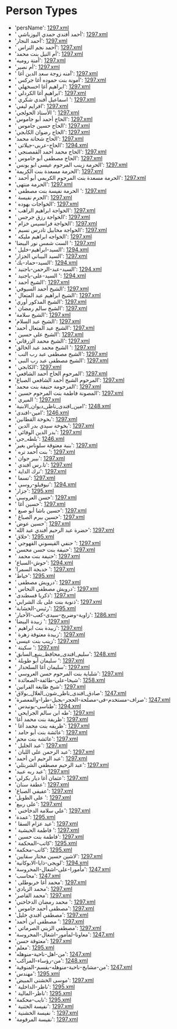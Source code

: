 # Person Types
 * 'persName'‎: [1297.xml](https://project-cairo-urban-news.github.io/CairoUrbanNews/?name=arabic/1297.xml&text=persName)
 * ' أحمد أفندي حمدي اليوزباشي'‎: [1297.xml](https://project-cairo-urban-news.github.io/CairoUrbanNews/?name=arabic/1297.xml&text=%20%D8%A3%D8%AD%D9%85%D8%AF%20%D8%A3%D9%81%D9%86%D8%AF%D9%8A%20%D8%AD%D9%85%D8%AF%D9%8A%20%D8%A7%D9%84%D9%8A%D9%88%D8%B2%D8%A8%D8%A7%D8%B4%D9%8A)
 * 'أحمد النجار'‎: [1297.xml](https://project-cairo-urban-news.github.io/CairoUrbanNews/?name=arabic/1297.xml&text=%D8%A3%D8%AD%D9%85%D8%AF%20%D8%A7%D9%84%D9%86%D8%AC%D8%A7%D8%B1)
 * ' أحمد نجم التراس'‎: [1297.xml](https://project-cairo-urban-news.github.io/CairoUrbanNews/?name=arabic/1297.xml&text=%20%D8%A3%D8%AD%D9%85%D8%AF%20%D9%86%D8%AC%D9%85%20%D8%A7%D9%84%D8%AA%D8%B1%D8%A7%D8%B3)
 * 'أم النيل بنت محمد'‎: [1297.xml](https://project-cairo-urban-news.github.io/CairoUrbanNews/?name=arabic/1297.xml&text=%D8%A3%D9%85%20%D8%A7%D9%84%D9%86%D9%8A%D9%84%20%D8%A8%D9%86%D8%AA%20%D9%85%D8%AD%D9%85%D8%AF)
 * 'أمنة روميه'‎: [1297.xml](https://project-cairo-urban-news.github.io/CairoUrbanNews/?name=arabic/1297.xml&text=%D8%A3%D9%85%D9%86%D8%A9%20%D8%B1%D9%88%D9%85%D9%8A%D9%87)
 * 'أم نصير'‎: [1297.xml](https://project-cairo-urban-news.github.io/CairoUrbanNews/?name=arabic/1297.xml&text=%D8%A3%D9%85%20%D9%86%D8%B5%D9%8A%D8%B1)
 * ' آمنه زوجة سعد الدين أغا'‎: [1297.xml](https://project-cairo-urban-news.github.io/CairoUrbanNews/?name=arabic/1297.xml&text=%20%D8%A2%D9%85%D9%86%D9%87%20%D8%B2%D9%88%D8%AC%D8%A9%20%D8%B3%D8%B9%D8%AF%20%D8%A7%D9%84%D8%AF%D9%8A%D9%86%20%D8%A3%D8%BA%D8%A7)
 * ' أمونة بنت حموده أغا جركس'‎: [1297.xml](https://project-cairo-urban-news.github.io/CairoUrbanNews/?name=arabic/1297.xml&text=%20%D8%A3%D9%85%D9%88%D9%86%D8%A9%20%D8%A8%D9%86%D8%AA%20%D8%AD%D9%85%D9%88%D8%AF%D9%87%20%D8%A3%D8%BA%D8%A7%20%D8%AC%D8%B1%D9%83%D8%B3)
 * ' ابراهيم أغا اخسخهلي'‎: [1297.xml](https://project-cairo-urban-news.github.io/CairoUrbanNews/?name=arabic/1297.xml&text=%20%D8%A7%D8%A8%D8%B1%D8%A7%D9%87%D9%8A%D9%85%20%D8%A3%D8%BA%D8%A7%20%D8%A7%D8%AE%D8%B3%D8%AE%D9%87%D9%84%D9%8A)
 * ' ابراهيم أغا الكردلي'‎: [1297.xml](https://project-cairo-urban-news.github.io/CairoUrbanNews/?name=arabic/1297.xml&text=%20%D8%A7%D8%A8%D8%B1%D8%A7%D9%87%D9%8A%D9%85%20%D8%A3%D8%BA%D8%A7%20%D8%A7%D9%84%D9%83%D8%B1%D8%AF%D9%84%D9%8A)
 * ' اسماعيل أفندي شكري '‎: [1297.xml](https://project-cairo-urban-news.github.io/CairoUrbanNews/?name=arabic/1297.xml&text=%20%D8%A7%D8%B3%D9%85%D8%A7%D8%B9%D9%8A%D9%84%20%D8%A3%D9%81%D9%86%D8%AF%D9%8A%20%D8%B4%D9%83%D8%B1%D9%8A%20)
 * 'افرايم ليفي'‎: [1297.xml](https://project-cairo-urban-news.github.io/CairoUrbanNews/?name=arabic/1297.xml&text=%D8%A7%D9%81%D8%B1%D8%A7%D9%8A%D9%85%20%D9%84%D9%8A%D9%81%D9%8A)
 * 'الأستاذ الحولجي '‎: [1297.xml](https://project-cairo-urban-news.github.io/CairoUrbanNews/?name=arabic/1297.xml&text=%D8%A7%D9%84%D8%A3%D8%B3%D8%AA%D8%A7%D8%B0%20%D8%A7%D9%84%D8%AD%D9%88%D9%84%D8%AC%D9%8A%20)
 * 'الحاج أحمد أبو جاموس'‎: [1297.xml](https://project-cairo-urban-news.github.io/CairoUrbanNews/?name=arabic/1297.xml&text=%D8%A7%D9%84%D8%AD%D8%A7%D8%AC%20%D8%A3%D8%AD%D9%85%D8%AF%20%D8%A3%D8%A8%D9%88%20%D8%AC%D8%A7%D9%85%D9%88%D8%B3)
 * ' الحاج حسين جاموس'‎: [1297.xml](https://project-cairo-urban-news.github.io/CairoUrbanNews/?name=arabic/1297.xml&text=%20%D8%A7%D9%84%D8%AD%D8%A7%D8%AC%20%D8%AD%D8%B3%D9%8A%D9%86%20%D8%AC%D8%A7%D9%85%D9%88%D8%B3)
 * 'الحاج رضوان الكابجي'‎: [1297.xml](https://project-cairo-urban-news.github.io/CairoUrbanNews/?name=arabic/1297.xml&text=%D8%A7%D9%84%D8%AD%D8%A7%D8%AC%20%D8%B1%D8%B6%D9%88%D8%A7%D9%86%20%D8%A7%D9%84%D9%83%D8%A7%D8%A8%D8%AC%D9%8A)
 * 'الحاج شحاتة محمد'‎: [1297.xml](https://project-cairo-urban-news.github.io/CairoUrbanNews/?name=arabic/1297.xml&text=%D8%A7%D9%84%D8%AD%D8%A7%D8%AC%20%D8%B4%D8%AD%D8%A7%D8%AA%D8%A9%20%D9%85%D8%AD%D9%85%D8%AF)
 * ' الحاج-عربى-جيلاتى'‎: [1294.xml](https://project-cairo-urban-news.github.io/CairoUrbanNews/?name=arabic/1294.xml&text=%20%D8%A7%D9%84%D8%AD%D8%A7%D8%AC-%D8%B9%D8%B1%D8%A8%D9%89-%D8%AC%D9%8A%D9%84%D8%A7%D8%AA%D9%89)
 * ' الحاج محمد أحمد القمصنجي'‎: [1297.xml](https://project-cairo-urban-news.github.io/CairoUrbanNews/?name=arabic/1297.xml&text=%20%D8%A7%D9%84%D8%AD%D8%A7%D8%AC%20%D9%85%D8%AD%D9%85%D8%AF%20%D8%A3%D8%AD%D9%85%D8%AF%20%D8%A7%D9%84%D9%82%D9%85%D8%B5%D9%86%D8%AC%D9%8A)
 * ' الحاج مصطفى أبو جاموس'‎: [1297.xml](https://project-cairo-urban-news.github.io/CairoUrbanNews/?name=arabic/1297.xml&text=%20%D8%A7%D9%84%D8%AD%D8%A7%D8%AC%20%D9%85%D8%B5%D8%B7%D9%81%D9%89%20%D8%A3%D8%A8%D9%88%20%D8%AC%D8%A7%D9%85%D9%88%D8%B3)
 * 'الحرمة زينب المرحوم عيسى ابو يونس'‎: [1297.xml](https://project-cairo-urban-news.github.io/CairoUrbanNews/?name=arabic/1297.xml&text=%D8%A7%D9%84%D8%AD%D8%B1%D9%85%D8%A9%20%D8%B2%D9%8A%D9%86%D8%A8%20%D8%A7%D9%84%D9%85%D8%B1%D8%AD%D9%88%D9%85%20%D8%B9%D9%8A%D8%B3%D9%89%20%D8%A7%D8%A8%D9%88%20%D9%8A%D9%88%D9%86%D8%B3)
 * 'الحرمة مسعدة بنت الكريمة'‎: [1297.xml](https://project-cairo-urban-news.github.io/CairoUrbanNews/?name=arabic/1297.xml&text=%D8%A7%D9%84%D8%AD%D8%B1%D9%85%D8%A9%20%D9%85%D8%B3%D8%B9%D8%AF%D8%A9%20%D8%A8%D9%86%D8%AA%20%D8%A7%D9%84%D9%83%D8%B1%D9%8A%D9%85%D8%A9)
 * ' الحرمة مسعدة بنت المرحوم الكريمي أبو أحمد'‎: [1297.xml](https://project-cairo-urban-news.github.io/CairoUrbanNews/?name=arabic/1297.xml&text=%20%D8%A7%D9%84%D8%AD%D8%B1%D9%85%D8%A9%20%D9%85%D8%B3%D8%B9%D8%AF%D8%A9%20%D8%A8%D9%86%D8%AA%20%D8%A7%D9%84%D9%85%D8%B1%D8%AD%D9%88%D9%85%20%D8%A7%D9%84%D9%83%D8%B1%D9%8A%D9%85%D9%8A%20%D8%A3%D8%A8%D9%88%20%D8%A3%D8%AD%D9%85%D8%AF)
 * 'الحرمة منتهى'‎: [1297.xml](https://project-cairo-urban-news.github.io/CairoUrbanNews/?name=arabic/1297.xml&text=%D8%A7%D9%84%D8%AD%D8%B1%D9%85%D8%A9%20%D9%85%D9%86%D8%AA%D9%87%D9%89)
 * ' الحرمة نفيسة بنت مصطفى '‎: [1297.xml](https://project-cairo-urban-news.github.io/CairoUrbanNews/?name=arabic/1297.xml&text=%20%D8%A7%D9%84%D8%AD%D8%B1%D9%85%D8%A9%20%D9%86%D9%81%D9%8A%D8%B3%D8%A9%20%D8%A8%D9%86%D8%AA%20%D9%85%D8%B5%D8%B7%D9%81%D9%89%20)
 * ' الحرم نفيسة'‎: [1297.xml](https://project-cairo-urban-news.github.io/CairoUrbanNews/?name=arabic/1297.xml&text=%20%D8%A7%D9%84%D8%AD%D8%B1%D9%85%20%D9%86%D9%81%D9%8A%D8%B3%D8%A9)
 * ' الخواجات بهوده'‎: [1297.xml](https://project-cairo-urban-news.github.io/CairoUrbanNews/?name=arabic/1297.xml&text=%20%D8%A7%D9%84%D8%AE%D9%88%D8%A7%D8%AC%D8%A7%D8%AA%20%D8%A8%D9%87%D9%88%D8%AF%D9%87)
 * ' الخواجة ابراهيم الراهب'‎: [1297.xml](https://project-cairo-urban-news.github.io/CairoUrbanNews/?name=arabic/1297.xml&text=%20%D8%A7%D9%84%D8%AE%D9%88%D8%A7%D8%AC%D8%A9%20%D8%A7%D8%A8%D8%B1%D8%A7%D9%87%D9%8A%D9%85%20%D8%A7%D9%84%D8%B1%D8%A7%D9%87%D8%A8)
 * ' الخواجة رزق جرجس'‎: [1297.xml](https://project-cairo-urban-news.github.io/CairoUrbanNews/?name=arabic/1297.xml&text=%20%D8%A7%D9%84%D8%AE%D9%88%D8%A7%D8%AC%D8%A9%20%D8%B1%D8%B2%D9%82%20%D8%AC%D8%B1%D8%AC%D8%B3)
 * ' الخواجة فرانسيس خزام'‎: [1297.xml](https://project-cairo-urban-news.github.io/CairoUrbanNews/?name=arabic/1297.xml&text=%20%D8%A7%D9%84%D8%AE%D9%88%D8%A7%D8%AC%D8%A9%20%D9%81%D8%B1%D8%A7%D9%86%D8%B3%D9%8A%D8%B3%20%D8%AE%D8%B2%D8%A7%D9%85)
 * ' الخواجة مخابيل تادرس نسيم'‎: [1297.xml](https://project-cairo-urban-news.github.io/CairoUrbanNews/?name=arabic/1297.xml&text=%20%D8%A7%D9%84%D8%AE%D9%88%D8%A7%D8%AC%D8%A9%20%D9%85%D8%AE%D8%A7%D8%A8%D9%8A%D9%84%20%D8%AA%D8%A7%D8%AF%D8%B1%D8%B3%20%D9%86%D8%B3%D9%8A%D9%85)
 * ' الخواجه ابراهيم مليكه'‎: [1297.xml](https://project-cairo-urban-news.github.io/CairoUrbanNews/?name=arabic/1297.xml&text=%20%D8%A7%D9%84%D8%AE%D9%88%D8%A7%D8%AC%D9%87%20%D8%A7%D8%A8%D8%B1%D8%A7%D9%87%D9%8A%D9%85%20%D9%85%D9%84%D9%8A%D9%83%D9%87)
 * 'الست شمس نور البيضا '‎: [1297.xml](https://project-cairo-urban-news.github.io/CairoUrbanNews/?name=arabic/1297.xml&text=%D8%A7%D9%84%D8%B3%D8%AA%20%D8%B4%D9%85%D8%B3%20%D9%86%D9%88%D8%B1%20%D8%A7%D9%84%D8%A8%D9%8A%D8%B6%D8%A7%20)
 * ' السيد-ابراهيم-خليل'‎: [1294.xml](https://project-cairo-urban-news.github.io/CairoUrbanNews/?name=arabic/1294.xml&text=%20%D8%A7%D9%84%D8%B3%D9%8A%D8%AF-%D8%A7%D8%A8%D8%B1%D8%A7%D9%87%D9%8A%D9%85-%D8%AE%D9%84%D9%8A%D9%84)
 * 'السيد البيباني الجزار'‎: [1297.xml](https://project-cairo-urban-news.github.io/CairoUrbanNews/?name=arabic/1297.xml&text=%D8%A7%D9%84%D8%B3%D9%8A%D8%AF%20%D8%A7%D9%84%D8%A8%D9%8A%D8%A8%D8%A7%D9%86%D9%8A%20%D8%A7%D9%84%D8%AC%D8%B2%D8%A7%D8%B1)
 * 'السيد-حماد-بك'‎: [1294.xml](https://project-cairo-urban-news.github.io/CairoUrbanNews/?name=arabic/1294.xml&text=%D8%A7%D9%84%D8%B3%D9%8A%D8%AF-%D8%AD%D9%85%D8%A7%D8%AF-%D8%A8%D9%83)
 * ' السيد-عبد-الرحمن-باجنيد'‎: [1294.xml](https://project-cairo-urban-news.github.io/CairoUrbanNews/?name=arabic/1294.xml&text=%20%D8%A7%D9%84%D8%B3%D9%8A%D8%AF-%D8%B9%D8%A8%D8%AF-%D8%A7%D9%84%D8%B1%D8%AD%D9%85%D9%86-%D8%A8%D8%A7%D8%AC%D9%86%D9%8A%D8%AF)
 * ' السيد-على-باجنيد '‎: [1294.xml](https://project-cairo-urban-news.github.io/CairoUrbanNews/?name=arabic/1294.xml&text=%20%D8%A7%D9%84%D8%B3%D9%8A%D8%AF-%D8%B9%D9%84%D9%89-%D8%A8%D8%A7%D8%AC%D9%86%D9%8A%D8%AF%20)
 * ' الشيخ أحمد'‎: [1297.xml](https://project-cairo-urban-news.github.io/CairoUrbanNews/?name=arabic/1297.xml&text=%20%D8%A7%D9%84%D8%B4%D9%8A%D8%AE%20%D8%A3%D8%AD%D9%85%D8%AF)
 * 'الشيخ أحمد السيوفي'‎: [1297.xml](https://project-cairo-urban-news.github.io/CairoUrbanNews/?name=arabic/1297.xml&text=%D8%A7%D9%84%D8%B4%D9%8A%D8%AE%20%D8%A3%D8%AD%D9%85%D8%AF%20%D8%A7%D9%84%D8%B3%D9%8A%D9%88%D9%81%D9%8A)
 * ' الشيخ ابراهيم عبد المتعال'‎: [1297.xml](https://project-cairo-urban-news.github.io/CairoUrbanNews/?name=arabic/1297.xml&text=%20%D8%A7%D9%84%D8%B4%D9%8A%D8%AE%20%D8%A7%D8%A8%D8%B1%D8%A7%D9%87%D9%8A%D9%85%20%D8%B9%D8%A8%D8%AF%20%D8%A7%D9%84%D9%85%D8%AA%D8%B9%D8%A7%D9%84)
 * 'الشيخ المذكور أوري'‎: [1297.xml](https://project-cairo-urban-news.github.io/CairoUrbanNews/?name=arabic/1297.xml&text=%D8%A7%D9%84%D8%B4%D9%8A%D8%AE%20%D8%A7%D9%84%D9%85%D8%B0%D9%83%D9%88%D8%B1%20%D8%A3%D9%88%D8%B1%D9%8A)
 * ' الشيخ سالم رمضان'‎: [1297.xml](https://project-cairo-urban-news.github.io/CairoUrbanNews/?name=arabic/1297.xml&text=%20%D8%A7%D9%84%D8%B4%D9%8A%D8%AE%20%D8%B3%D8%A7%D9%84%D9%85%20%D8%B1%D9%85%D8%B6%D8%A7%D9%86)
 * 'الشيخ سلامة'‎: [1297.xml](https://project-cairo-urban-news.github.io/CairoUrbanNews/?name=arabic/1297.xml&text=%D8%A7%D9%84%D8%B4%D9%8A%D8%AE%20%D8%B3%D9%84%D8%A7%D9%85%D8%A9)
 * 'الشيخ عبد السلام'‎: [1297.xml](https://project-cairo-urban-news.github.io/CairoUrbanNews/?name=arabic/1297.xml&text=%D8%A7%D9%84%D8%B4%D9%8A%D8%AE%20%D8%B9%D8%A8%D8%AF%20%D8%A7%D9%84%D8%B3%D9%84%D8%A7%D9%85)
 * 'الشيخ عبد المتعال أحمد'‎: [1297.xml](https://project-cairo-urban-news.github.io/CairoUrbanNews/?name=arabic/1297.xml&text=%D8%A7%D9%84%D8%B4%D9%8A%D8%AE%20%D8%B9%D8%A8%D8%AF%20%D8%A7%D9%84%D9%85%D8%AA%D8%B9%D8%A7%D9%84%20%D8%A3%D8%AD%D9%85%D8%AF)
 * ' الشيخ على حسين'‎: [1297.xml](https://project-cairo-urban-news.github.io/CairoUrbanNews/?name=arabic/1297.xml&text=%20%D8%A7%D9%84%D8%B4%D9%8A%D8%AE%20%D8%B9%D9%84%D9%89%20%D8%AD%D8%B3%D9%8A%D9%86)
 * 'الشيخ محمد الزرقاني'‎: [1297.xml](https://project-cairo-urban-news.github.io/CairoUrbanNews/?name=arabic/1297.xml&text=%D8%A7%D9%84%D8%B4%D9%8A%D8%AE%20%D9%85%D8%AD%D9%85%D8%AF%20%D8%A7%D9%84%D8%B2%D8%B1%D9%82%D8%A7%D9%86%D9%8A)
 * 'الشيخ محمد عبد الخالق '‎: [1297.xml](https://project-cairo-urban-news.github.io/CairoUrbanNews/?name=arabic/1297.xml&text=%D8%A7%D9%84%D8%B4%D9%8A%D8%AE%20%D9%85%D8%AD%D9%85%D8%AF%20%D8%B9%D8%A8%D8%AF%20%D8%A7%D9%84%D8%AE%D8%A7%D9%84%D9%82%20)
 * ' الشيخ مصطفى عبد رب النب'‎: [1297.xml](https://project-cairo-urban-news.github.io/CairoUrbanNews/?name=arabic/1297.xml&text=%20%D8%A7%D9%84%D8%B4%D9%8A%D8%AE%20%D9%85%D8%B5%D8%B7%D9%81%D9%89%20%D8%B9%D8%A8%D8%AF%20%D8%B1%D8%A8%20%D8%A7%D9%84%D9%86%D8%A8)
 * ' الشيخ مصطفى عبد رب النبى'‎: [1297.xml](https://project-cairo-urban-news.github.io/CairoUrbanNews/?name=arabic/1297.xml&text=%20%D8%A7%D9%84%D8%B4%D9%8A%D8%AE%20%D9%85%D8%B5%D8%B7%D9%81%D9%89%20%D8%B9%D8%A8%D8%AF%20%D8%B1%D8%A8%20%D8%A7%D9%84%D9%86%D8%A8%D9%89)
 * ' الكابجي'‎: [1297.xml](https://project-cairo-urban-news.github.io/CairoUrbanNews/?name=arabic/1297.xml&text=%20%D8%A7%D9%84%D9%83%D8%A7%D8%A8%D8%AC%D9%8A)
 * 'المرحوم الحاج أحمد الشافعي'‎: [1297.xml](https://project-cairo-urban-news.github.io/CairoUrbanNews/?name=arabic/1297.xml&text=%D8%A7%D9%84%D9%85%D8%B1%D8%AD%D9%88%D9%85%20%D8%A7%D9%84%D8%AD%D8%A7%D8%AC%20%D8%A3%D8%AD%D9%85%D8%AF%20%D8%A7%D9%84%D8%B4%D8%A7%D9%81%D8%B9%D9%8A)
 * 'المرحوم الشيخ أحمد الشافعي الصباغ'‎: [1297.xml](https://project-cairo-urban-news.github.io/CairoUrbanNews/?name=arabic/1297.xml&text=%D8%A7%D9%84%D9%85%D8%B1%D8%AD%D9%88%D9%85%20%D8%A7%D9%84%D8%B4%D9%8A%D8%AE%20%D8%A3%D8%AD%D9%85%D8%AF%20%D8%A7%D9%84%D8%B4%D8%A7%D9%81%D8%B9%D9%8A%20%D8%A7%D9%84%D8%B5%D8%A8%D8%A7%D8%BA)
 * 'المرحومة حنيفة بنت محمد'‎: [1297.xml](https://project-cairo-urban-news.github.io/CairoUrbanNews/?name=arabic/1297.xml&text=%D8%A7%D9%84%D9%85%D8%B1%D8%AD%D9%88%D9%85%D8%A9%20%D8%AD%D9%86%D9%8A%D9%81%D8%A9%20%D8%A8%D9%86%D8%AA%20%D9%85%D8%AD%D9%85%D8%AF)
 * ' المصونة فاطمة بنت المرحوم حسين'‎: [1297.xml](https://project-cairo-urban-news.github.io/CairoUrbanNews/?name=arabic/1297.xml&text=%20%D8%A7%D9%84%D9%85%D8%B5%D9%88%D9%86%D8%A9%20%D9%81%D8%A7%D8%B7%D9%85%D8%A9%20%D8%A8%D9%86%D8%AA%20%D8%A7%D9%84%D9%85%D8%B1%D8%AD%D9%88%D9%85%20%D8%AD%D8%B3%D9%8A%D9%86)
 * ' الميري '‎: [1297.xml](https://project-cairo-urban-news.github.io/CairoUrbanNews/?name=arabic/1297.xml&text=%20%D8%A7%D9%84%D9%85%D9%8A%D8%B1%D9%8A%20)
 * 'امين_افندى_ناظر_ديوان_الابنية'‎: [1248.xml](https://project-cairo-urban-news.github.io/CairoUrbanNews/?name=arabic/1248.xml&text=%D8%A7%D9%85%D9%8A%D9%86_%D8%A7%D9%81%D9%86%D8%AF%D9%89_%D9%86%D8%A7%D8%B8%D8%B1_%D8%AF%D9%8A%D9%88%D8%A7%D9%86_%D8%A7%D9%84%D8%A7%D8%A8%D9%86%D9%8A%D8%A9)
 * 'امين-افندى'‎: [1246.xml](https://project-cairo-urban-news.github.io/CairoUrbanNews/?name=arabic/1246.xml&text=%D8%A7%D9%85%D9%8A%D9%86-%D8%A7%D9%81%D9%86%D8%AF%D9%89)
 * 'بخوخة القطانين'‎: [1297.xml](https://project-cairo-urban-news.github.io/CairoUrbanNews/?name=arabic/1297.xml&text=%D8%A8%D8%AE%D9%88%D8%AE%D8%A9%20%D8%A7%D9%84%D9%82%D8%B7%D8%A7%D9%86%D9%8A%D9%86)
 * ' بخوخة سيدي بدر الدين'‎: [1297.xml](https://project-cairo-urban-news.github.io/CairoUrbanNews/?name=arabic/1297.xml&text=%20%D8%A8%D8%AE%D9%88%D8%AE%D8%A9%20%D8%B3%D9%8A%D8%AF%D9%8A%20%D8%A8%D8%AF%D8%B1%20%D8%A7%D9%84%D8%AF%D9%8A%D9%86)
 * ' بدر الدين الوفائي'‎: [1297.xml](https://project-cairo-urban-news.github.io/CairoUrbanNews/?name=arabic/1297.xml&text=%20%D8%A8%D8%AF%D8%B1%20%D8%A7%D9%84%D8%AF%D9%8A%D9%86%20%D8%A7%D9%84%D9%88%D9%81%D8%A7%D8%A6%D9%8A)
 * 'بلطه_جى'‎: [1246.xml](https://project-cairo-urban-news.github.io/CairoUrbanNews/?name=arabic/1246.xml&text=%D8%A8%D9%84%D8%B7%D9%87_%D8%AC%D9%89)
 * 'بنبة معتوقة سلوناس بغير'‎: [1297.xml](https://project-cairo-urban-news.github.io/CairoUrbanNews/?name=arabic/1297.xml&text=%D8%A8%D9%86%D8%A8%D8%A9%20%D9%85%D8%B9%D8%AA%D9%88%D9%82%D8%A9%20%D8%B3%D9%84%D9%88%D9%86%D8%A7%D8%B3%20%D8%A8%D8%BA%D9%8A%D8%B1)
 * ' بنت أحمد تره '‎: [1297.xml](https://project-cairo-urban-news.github.io/CairoUrbanNews/?name=arabic/1297.xml&text=%20%D8%A8%D9%86%D8%AA%20%D8%A3%D8%AD%D9%85%D8%AF%20%D8%AA%D8%B1%D9%87%20)
 * ' بيير جوان'‎: [1297.xml](https://project-cairo-urban-news.github.io/CairoUrbanNews/?name=arabic/1297.xml&text=%20%D8%A8%D9%8A%D9%8A%D8%B1%20%D8%AC%D9%88%D8%A7%D9%86)
 * ' تا.رس أفندي'‎: [1297.xml](https://project-cairo-urban-news.github.io/CairoUrbanNews/?name=arabic/1297.xml&text=%20%D8%AA%D8%A7.%D8%B1%D8%B3%20%D8%A3%D9%81%D9%86%D8%AF%D9%8A)
 * ' ترك الداية'‎: [1297.xml](https://project-cairo-urban-news.github.io/CairoUrbanNews/?name=arabic/1297.xml&text=%20%D8%AA%D8%B1%D9%83%20%D8%A7%D9%84%D8%AF%D8%A7%D9%8A%D8%A9)
 * ' تسما'‎: [1297.xml](https://project-cairo-urban-news.github.io/CairoUrbanNews/?name=arabic/1297.xml&text=%20%D8%AA%D8%B3%D9%85%D8%A7)
 * ' تيوفيلو-روسى'‎: [1294.xml](https://project-cairo-urban-news.github.io/CairoUrbanNews/?name=arabic/1294.xml&text=%20%D8%AA%D9%8A%D9%88%D9%81%D9%8A%D9%84%D9%88-%D8%B1%D9%88%D8%B3%D9%89)
 * 'جزار'‎: [1295.xml](https://project-cairo-urban-news.github.io/CairoUrbanNews/?name=arabic/1295.xml&text=%D8%AC%D8%B2%D8%A7%D8%B1)
 * 'حسن العروسي'‎: [1297.xml](https://project-cairo-urban-news.github.io/CairoUrbanNews/?name=arabic/1297.xml&text=%D8%AD%D8%B3%D9%86%20%D8%A7%D9%84%D8%B9%D8%B1%D9%88%D8%B3%D9%8A)
 * ' حسين أغا'‎: [1297.xml](https://project-cairo-urban-news.github.io/CairoUrbanNews/?name=arabic/1297.xml&text=%20%D8%AD%D8%B3%D9%8A%D9%86%20%D8%A3%D8%BA%D8%A7)
 * ' حسين باشا أبو صبع'‎: [1297.xml](https://project-cairo-urban-news.github.io/CairoUrbanNews/?name=arabic/1297.xml&text=%20%D8%AD%D8%B3%D9%8A%D9%86%20%D8%A8%D8%A7%D8%B4%D8%A7%20%D8%A3%D8%A8%D9%88%20%D8%B5%D8%A8%D8%B9)
 * ' حسين بيرم الصباغ'‎: [1297.xml](https://project-cairo-urban-news.github.io/CairoUrbanNews/?name=arabic/1297.xml&text=%20%D8%AD%D8%B3%D9%8A%D9%86%20%D8%A8%D9%8A%D8%B1%D9%85%20%D8%A7%D9%84%D8%B5%D8%A8%D8%A7%D8%BA)
 * 'حسين عوض'‎: [1297.xml](https://project-cairo-urban-news.github.io/CairoUrbanNews/?name=arabic/1297.xml&text=%D8%AD%D8%B3%D9%8A%D9%86%20%D8%B9%D9%88%D8%B6)
 * 'حضرة عبد الرحيم أفندي عبد الله'‎: [1297.xml](https://project-cairo-urban-news.github.io/CairoUrbanNews/?name=arabic/1297.xml&text=%D8%AD%D8%B6%D8%B1%D8%A9%20%D8%B9%D8%A8%D8%AF%20%D8%A7%D9%84%D8%B1%D8%AD%D9%8A%D9%85%20%D8%A3%D9%81%D9%86%D8%AF%D9%8A%20%D8%B9%D8%A8%D8%AF%20%D8%A7%D9%84%D9%84%D9%87)
 * 'حلاق'‎: [1295.xml](https://project-cairo-urban-news.github.io/CairoUrbanNews/?name=arabic/1295.xml&text=%D8%AD%D9%84%D8%A7%D9%82)
 * ' حنفي القيسوني القهوجي '‎: [1297.xml](https://project-cairo-urban-news.github.io/CairoUrbanNews/?name=arabic/1297.xml&text=%20%D8%AD%D9%86%D9%81%D9%8A%20%D8%A7%D9%84%D9%82%D9%8A%D8%B3%D9%88%D9%86%D9%8A%20%D8%A7%D9%84%D9%82%D9%87%D9%88%D8%AC%D9%8A%20)
 * 'حنيفة بنت حسن محسن'‎: [1297.xml](https://project-cairo-urban-news.github.io/CairoUrbanNews/?name=arabic/1297.xml&text=%D8%AD%D9%86%D9%8A%D9%81%D8%A9%20%D8%A8%D9%86%D8%AA%20%D8%AD%D8%B3%D9%86%20%D9%85%D8%AD%D8%B3%D9%86)
 * ' حنيفة بنت محمد'‎: [1297.xml](https://project-cairo-urban-news.github.io/CairoUrbanNews/?name=arabic/1297.xml&text=%20%D8%AD%D9%86%D9%8A%D9%81%D8%A9%20%D8%A8%D9%86%D8%AA%20%D9%85%D8%AD%D9%85%D8%AF)
 * 'حوش-السباع'‎: [1294.xml](https://project-cairo-urban-news.github.io/CairoUrbanNews/?name=arabic/1294.xml&text=%D8%AD%D9%88%D8%B4-%D8%A7%D9%84%D8%B3%D8%A8%D8%A7%D8%B9)
 * 'خديجة السمرا '‎: [1297.xml](https://project-cairo-urban-news.github.io/CairoUrbanNews/?name=arabic/1297.xml&text=%D8%AE%D8%AF%D9%8A%D8%AC%D8%A9%20%D8%A7%D9%84%D8%B3%D9%85%D8%B1%D8%A7%20)
 * 'خياط'‎: [1295.xml](https://project-cairo-urban-news.github.io/CairoUrbanNews/?name=arabic/1295.xml&text=%D8%AE%D9%8A%D8%A7%D8%B7)
 * ' درويش مصطفى'‎: [1297.xml](https://project-cairo-urban-news.github.io/CairoUrbanNews/?name=arabic/1297.xml&text=%20%D8%AF%D8%B1%D9%88%D9%8A%D8%B4%20%D9%85%D8%B5%D8%B7%D9%81%D9%89)
 * ' درويش مصطفي النحاس'‎: [1297.xml](https://project-cairo-urban-news.github.io/CairoUrbanNews/?name=arabic/1297.xml&text=%20%D8%AF%D8%B1%D9%88%D9%8A%D8%B4%20%D9%85%D8%B5%D8%B7%D9%81%D9%8A%20%D8%A7%D9%84%D9%86%D8%AD%D8%A7%D8%B3)
 * 'ذكريا قسطندى'‎: [1297.xml](https://project-cairo-urban-news.github.io/CairoUrbanNews/?name=arabic/1297.xml&text=%D8%B0%D9%83%D8%B1%D9%8A%D8%A7%20%D9%82%D8%B3%D8%B7%D9%86%D8%AF%D9%89)
 * 'ذنوبة بنت على بك الشرابي'‎: [1297.xml](https://project-cairo-urban-news.github.io/CairoUrbanNews/?name=arabic/1297.xml&text=%D8%B0%D9%86%D9%88%D8%A8%D8%A9%20%D8%A8%D9%86%D8%AA%20%D8%B9%D9%84%D9%89%20%D8%A8%D9%83%20%D8%A7%D9%84%D8%B4%D8%B1%D8%A7%D8%A8%D9%8A)
 * 'رئيس-الخشابة'‎: [1295.xml](https://project-cairo-urban-news.github.io/CairoUrbanNews/?name=arabic/1295.xml&text=%D8%B1%D8%A6%D9%8A%D8%B3-%D8%A7%D9%84%D8%AE%D8%B4%D8%A7%D8%A8%D8%A9)
 * 'زاوية-وضريح-سيدى-كعب-الأحبار'‎: [1286.xml](https://project-cairo-urban-news.github.io/CairoUrbanNews/?name=arabic/1286.xml&text=%D8%B2%D8%A7%D9%88%D9%8A%D8%A9-%D9%88%D8%B6%D8%B1%D9%8A%D8%AD-%D8%B3%D9%8A%D8%AF%D9%89-%D9%83%D8%B9%D8%A8-%D8%A7%D9%84%D8%A3%D8%AD%D8%A8%D8%A7%D8%B1)
 * 'زبيدة البيضا '‎: [1297.xml](https://project-cairo-urban-news.github.io/CairoUrbanNews/?name=arabic/1297.xml&text=%D8%B2%D8%A8%D9%8A%D8%AF%D8%A9%20%D8%A7%D9%84%D8%A8%D9%8A%D8%B6%D8%A7%20)
 * ' زبيدة بنت ابراهيم'‎: [1297.xml](https://project-cairo-urban-news.github.io/CairoUrbanNews/?name=arabic/1297.xml&text=%20%D8%B2%D8%A8%D9%8A%D8%AF%D8%A9%20%D8%A8%D9%86%D8%AA%20%D8%A7%D8%A8%D8%B1%D8%A7%D9%87%D9%8A%D9%85)
 * ' زبيدة معتوقة زهرة'‎: [1297.xml](https://project-cairo-urban-news.github.io/CairoUrbanNews/?name=arabic/1297.xml&text=%20%D8%B2%D8%A8%D9%8A%D8%AF%D8%A9%20%D9%85%D8%B9%D8%AA%D9%88%D9%82%D8%A9%20%D8%B2%D9%87%D8%B1%D8%A9)
 * 'زينب بنت عيسى'‎: [1297.xml](https://project-cairo-urban-news.github.io/CairoUrbanNews/?name=arabic/1297.xml&text=%D8%B2%D9%8A%D9%86%D8%A8%20%D8%A8%D9%86%D8%AA%20%D8%B9%D9%8A%D8%B3%D9%89)
 * ' سكينة '‎: [1297.xml](https://project-cairo-urban-news.github.io/CairoUrbanNews/?name=arabic/1297.xml&text=%20%D8%B3%D9%83%D9%8A%D9%86%D8%A9%20)
 * 'سليم_افندى_محافظ_ينبع_السابق'‎: [1248.xml](https://project-cairo-urban-news.github.io/CairoUrbanNews/?name=arabic/1248.xml&text=%D8%B3%D9%84%D9%8A%D9%85_%D8%A7%D9%81%D9%86%D8%AF%D9%89_%D9%85%D8%AD%D8%A7%D9%81%D8%B8_%D9%8A%D9%86%D8%A8%D8%B9_%D8%A7%D9%84%D8%B3%D8%A7%D8%A8%D9%82)
 * ' سليمان أبو طويلة '‎: [1297.xml](https://project-cairo-urban-news.github.io/CairoUrbanNews/?name=arabic/1297.xml&text=%20%D8%B3%D9%84%D9%8A%D9%85%D8%A7%D9%86%20%D8%A3%D8%A8%D9%88%20%D8%B7%D9%88%D9%8A%D9%84%D8%A9%20)
 * ' سليمان أغا السلحدار'‎: [1297.xml](https://project-cairo-urban-news.github.io/CairoUrbanNews/?name=arabic/1297.xml&text=%20%D8%B3%D9%84%D9%8A%D9%85%D8%A7%D9%86%20%D8%A3%D8%BA%D8%A7%20%D8%A7%D9%84%D8%B3%D9%84%D8%AD%D8%AF%D8%A7%D8%B1)
 * ' شلباية بنت المرحوم حسن العروسي'‎: [1297.xml](https://project-cairo-urban-news.github.io/CairoUrbanNews/?name=arabic/1297.xml&text=%20%D8%B4%D9%84%D8%A8%D8%A7%D9%8A%D8%A9%20%D8%A8%D9%86%D8%AA%20%D8%A7%D9%84%D9%85%D8%B1%D8%AD%D9%88%D9%85%20%D8%AD%D8%B3%D9%86%20%D8%A7%D9%84%D8%B9%D8%B1%D9%88%D8%B3%D9%8A)
 * ' شيخا-على-طائفة-الصعائدة'‎: [1258.xml](https://project-cairo-urban-news.github.io/CairoUrbanNews/?name=arabic/1258.xml&text=%20%D8%B4%D9%8A%D8%AE%D8%A7-%D8%B9%D9%84%D9%89-%D8%B7%D8%A7%D8%A6%D9%81%D8%A9-%D8%A7%D9%84%D8%B5%D8%B9%D8%A7%D8%A6%D8%AF%D8%A9)
 * 'شيخ طايغة الفرانين'‎: [1297.xml](https://project-cairo-urban-news.github.io/CairoUrbanNews/?name=arabic/1297.xml&text=%D8%B4%D9%8A%D8%AE%20%D8%B7%D8%A7%D9%8A%D8%BA%D8%A9%20%D8%A7%D9%84%D9%81%D8%B1%D8%A7%D9%86%D9%8A%D9%86)
 * 'صادق_افندى_ناظر_شون_الغلال_بولاق'‎: [1247.xml](https://project-cairo-urban-news.github.io/CairoUrbanNews/?name=arabic/1247.xml&text=%D8%B5%D8%A7%D8%AF%D9%82_%D8%A7%D9%81%D9%86%D8%AF%D9%89_%D9%86%D8%A7%D8%B8%D8%B1_%D8%B4%D9%88%D9%86_%D8%A7%D9%84%D8%BA%D9%84%D8%A7%D9%84_%D8%A8%D9%88%D9%84%D8%A7%D9%82)
 * 'صراف-مستخدم-فى-مصلحة-الحجر-بجبل-طرا-والمعصرة'‎: [1247.xml](https://project-cairo-urban-news.github.io/CairoUrbanNews/?name=arabic/1247.xml&text=%D8%B5%D8%B1%D8%A7%D9%81-%D9%85%D8%B3%D8%AA%D8%AE%D8%AF%D9%85-%D9%81%D9%89-%D9%85%D8%B5%D9%84%D8%AD%D8%A9-%D8%A7%D9%84%D8%AD%D8%AC%D8%B1-%D8%A8%D8%AC%D8%A8%D9%84-%D8%B7%D8%B1%D8%A7-%D9%88%D8%A7%D9%84%D9%85%D8%B9%D8%B5%D8%B1%D8%A9)
 * ' طناسى-يونيدس'‎: [1294.xml](https://project-cairo-urban-news.github.io/CairoUrbanNews/?name=arabic/1294.xml&text=%20%D8%B7%D9%86%D8%A7%D8%B3%D9%89-%D9%8A%D9%88%D9%86%D9%8A%D8%AF%D8%B3)
 * ' طه ابن سالم الجرايحي'‎: [1297.xml](https://project-cairo-urban-news.github.io/CairoUrbanNews/?name=arabic/1297.xml&text=%20%D8%B7%D9%87%20%D8%A7%D8%A8%D9%86%20%D8%B3%D8%A7%D9%84%D9%85%20%D8%A7%D9%84%D8%AC%D8%B1%D8%A7%D9%8A%D8%AD%D9%8A)
 * 'ظريفة بنت محمد أغا'‎: [1297.xml](https://project-cairo-urban-news.github.io/CairoUrbanNews/?name=arabic/1297.xml&text=%D8%B8%D8%B1%D9%8A%D9%81%D8%A9%20%D8%A8%D9%86%D8%AA%20%D9%85%D8%AD%D9%85%D8%AF%20%D8%A3%D8%BA%D8%A7)
 * ' ظريفه بنت محمد أغا'‎: [1297.xml](https://project-cairo-urban-news.github.io/CairoUrbanNews/?name=arabic/1297.xml&text=%20%D8%B8%D8%B1%D9%8A%D9%81%D9%87%20%D8%A8%D9%86%D8%AA%20%D9%85%D8%AD%D9%85%D8%AF%20%D8%A3%D8%BA%D8%A7)
 * ' عائشة بنت أبو حامد'‎: [1297.xml](https://project-cairo-urban-news.github.io/CairoUrbanNews/?name=arabic/1297.xml&text=%20%D8%B9%D8%A7%D8%A6%D8%B4%D8%A9%20%D8%A8%D9%86%D8%AA%20%D8%A3%D8%A8%D9%88%20%D8%AD%D8%A7%D9%85%D8%AF)
 * 'عائشة بنت محم'‎: [1297.xml](https://project-cairo-urban-news.github.io/CairoUrbanNews/?name=arabic/1297.xml&text=%D8%B9%D8%A7%D8%A6%D8%B4%D8%A9%20%D8%A8%D9%86%D8%AA%20%D9%85%D8%AD%D9%85)
 * ' عبد الجليل'‎: [1297.xml](https://project-cairo-urban-news.github.io/CairoUrbanNews/?name=arabic/1297.xml&text=%20%D8%B9%D8%A8%D8%AF%20%D8%A7%D9%84%D8%AC%D9%84%D9%8A%D9%84)
 * ' عبد الرحمن على اللبان'‎: [1297.xml](https://project-cairo-urban-news.github.io/CairoUrbanNews/?name=arabic/1297.xml&text=%20%D8%B9%D8%A8%D8%AF%20%D8%A7%D9%84%D8%B1%D8%AD%D9%85%D9%86%20%D8%B9%D9%84%D9%89%20%D8%A7%D9%84%D9%84%D8%A8%D8%A7%D9%86)
 * 'عبد الرحيم ابن أحمد'‎: [1297.xml](https://project-cairo-urban-news.github.io/CairoUrbanNews/?name=arabic/1297.xml&text=%D8%B9%D8%A8%D8%AF%20%D8%A7%D9%84%D8%B1%D8%AD%D9%8A%D9%85%20%D8%A7%D8%A8%D9%86%20%D8%A3%D8%AD%D9%85%D8%AF)
 * 'عبد الرحيم مصطفي الشربتلي'‎: [1297.xml](https://project-cairo-urban-news.github.io/CairoUrbanNews/?name=arabic/1297.xml&text=%D8%B9%D8%A8%D8%AF%20%D8%A7%D9%84%D8%B1%D8%AD%D9%8A%D9%85%20%D9%85%D8%B5%D8%B7%D9%81%D9%8A%20%D8%A7%D9%84%D8%B4%D8%B1%D8%A8%D8%AA%D9%84%D9%8A)
 * 'عبد ربه عبيد'‎: [1297.xml](https://project-cairo-urban-news.github.io/CairoUrbanNews/?name=arabic/1297.xml&text=%D8%B9%D8%A8%D8%AF%20%D8%B1%D8%A8%D9%87%20%D8%B9%D8%A8%D9%8A%D8%AF)
 * 'عثمان أغا ديار بكرلي'‎: [1297.xml](https://project-cairo-urban-news.github.io/CairoUrbanNews/?name=arabic/1297.xml&text=%D8%B9%D8%AB%D9%85%D8%A7%D9%86%20%D8%A3%D8%BA%D8%A7%20%D8%AF%D9%8A%D8%A7%D8%B1%20%D8%A8%D9%83%D8%B1%D9%84%D9%8A)
 * 'عطفة سنان'‎: [1297.xml](https://project-cairo-urban-news.github.io/CairoUrbanNews/?name=arabic/1297.xml&text=%D8%B9%D8%B7%D9%81%D8%A9%20%D8%B3%D9%86%D8%A7%D9%86)
 * 'عفيفي الصباغ'‎: [1297.xml](https://project-cairo-urban-news.github.io/CairoUrbanNews/?name=arabic/1297.xml&text=%D8%B9%D9%81%D9%8A%D9%81%D9%8A%20%D8%A7%D9%84%D8%B5%D8%A8%D8%A7%D8%BA)
 * 'على الطويل '‎: [1297.xml](https://project-cairo-urban-news.github.io/CairoUrbanNews/?name=arabic/1297.xml&text=%D8%B9%D9%84%D9%89%20%D8%A7%D9%84%D8%B7%D9%88%D9%8A%D9%84%20)
 * 'على ربيع'‎: [1297.xml](https://project-cairo-urban-news.github.io/CairoUrbanNews/?name=arabic/1297.xml&text=%D8%B9%D9%84%D9%89%20%D8%B1%D8%A8%D9%8A%D8%B9)
 * ' علي سلامة الدخاخني'‎: [1297.xml](https://project-cairo-urban-news.github.io/CairoUrbanNews/?name=arabic/1297.xml&text=%20%D8%B9%D9%84%D9%8A%20%D8%B3%D9%84%D8%A7%D9%85%D8%A9%20%D8%A7%D9%84%D8%AF%D8%AE%D8%A7%D8%AE%D9%86%D9%8A)
 * 'عمدة'‎: [1295.xml](https://project-cairo-urban-news.github.io/CairoUrbanNews/?name=arabic/1295.xml&text=%D8%B9%D9%85%D8%AF%D8%A9)
 * ' عيد عزام السقا'‎: [1297.xml](https://project-cairo-urban-news.github.io/CairoUrbanNews/?name=arabic/1297.xml&text=%20%D8%B9%D9%8A%D8%AF%20%D8%B9%D8%B2%D8%A7%D9%85%20%D8%A7%D9%84%D8%B3%D9%82%D8%A7)
 * ' فاطمة الحبشية '‎: [1297.xml](https://project-cairo-urban-news.github.io/CairoUrbanNews/?name=arabic/1297.xml&text=%20%D9%81%D8%A7%D8%B7%D9%85%D8%A9%20%D8%A7%D9%84%D8%AD%D8%A8%D8%B4%D9%8A%D8%A9%20)
 * ' فاطمة بنت حسين'‎: [1297.xml](https://project-cairo-urban-news.github.io/CairoUrbanNews/?name=arabic/1297.xml&text=%20%D9%81%D8%A7%D8%B7%D9%85%D8%A9%20%D8%A8%D9%86%D8%AA%20%D8%AD%D8%B3%D9%8A%D9%86)
 * ' كاتب-المحكمة'‎: [1295.xml](https://project-cairo-urban-news.github.io/CairoUrbanNews/?name=arabic/1295.xml&text=%20%D9%83%D8%A7%D8%AA%D8%A8-%D8%A7%D9%84%D9%85%D8%AD%D9%83%D9%85%D8%A9)
 * 'كاتب-محكمة'‎: [1295.xml](https://project-cairo-urban-news.github.io/CairoUrbanNews/?name=arabic/1295.xml&text=%D9%83%D8%A7%D8%AA%D8%A8-%D9%85%D8%AD%D9%83%D9%85%D8%A9)
 * 'لاشين حسين مختار سقايين'‎: [1297.xml](https://project-cairo-urban-news.github.io/CairoUrbanNews/?name=arabic/1297.xml&text=%D9%84%D8%A7%D8%B4%D9%8A%D9%86%20%D8%AD%D8%B3%D9%8A%D9%86%20%D9%85%D8%AE%D8%AA%D8%A7%D8%B1%20%D8%B3%D9%82%D8%A7%D9%8A%D9%8A%D9%86)
 * 'لويجى-ذايا-الابوكانية'‎: [1294.xml](https://project-cairo-urban-news.github.io/CairoUrbanNews/?name=arabic/1294.xml&text=%D9%84%D9%88%D9%8A%D8%AC%D9%89-%D8%B0%D8%A7%D9%8A%D8%A7-%D8%A7%D9%84%D8%A7%D8%A8%D9%88%D9%83%D8%A7%D9%86%D9%8A%D8%A9)
 * 'مأمورا-على-اشغال-المحروسة'‎: [1247.xml](https://project-cairo-urban-news.github.io/CairoUrbanNews/?name=arabic/1247.xml&text=%D9%85%D8%A3%D9%85%D9%88%D8%B1%D8%A7-%D8%B9%D9%84%D9%89-%D8%A7%D8%B4%D8%BA%D8%A7%D9%84-%D8%A7%D9%84%D9%85%D8%AD%D8%B1%D9%88%D8%B3%D8%A9)
 * 'محاسب'‎: [1247.xml](https://project-cairo-urban-news.github.io/CairoUrbanNews/?name=arabic/1247.xml&text=%D9%85%D8%AD%D8%A7%D8%B3%D8%A8)
 * ' محمد أغا خربوطلى'‎: [1297.xml](https://project-cairo-urban-news.github.io/CairoUrbanNews/?name=arabic/1297.xml&text=%20%D9%85%D8%AD%D9%85%D8%AF%20%D8%A3%D8%BA%D8%A7%20%D8%AE%D8%B1%D8%A8%D9%88%D8%B7%D9%84%D9%89)
 * 'محمد الزيادي'‎: [1297.xml](https://project-cairo-urban-news.github.io/CairoUrbanNews/?name=arabic/1297.xml&text=%D9%85%D8%AD%D9%85%D8%AF%20%D8%A7%D9%84%D8%B2%D9%8A%D8%A7%D8%AF%D9%8A)
 * 'محمد القاصر'‎: [1297.xml](https://project-cairo-urban-news.github.io/CairoUrbanNews/?name=arabic/1297.xml&text=%D9%85%D8%AD%D9%85%D8%AF%20%D8%A7%D9%84%D9%82%D8%A7%D8%B5%D8%B1)
 * 'محمد رمضان الدخاخني '‎: [1297.xml](https://project-cairo-urban-news.github.io/CairoUrbanNews/?name=arabic/1297.xml&text=%D9%85%D8%AD%D9%85%D8%AF%20%D8%B1%D9%85%D8%B6%D8%A7%D9%86%20%D8%A7%D9%84%D8%AF%D8%AE%D8%A7%D8%AE%D9%86%D9%8A%20)
 * ' مصطفى أحمد جاموس'‎: [1297.xml](https://project-cairo-urban-news.github.io/CairoUrbanNews/?name=arabic/1297.xml&text=%20%D9%85%D8%B5%D8%B7%D9%81%D9%89%20%D8%A3%D8%AD%D9%85%D8%AF%20%D8%AC%D8%A7%D9%85%D9%88%D8%B3)
 * 'مصطفي أفندي خليل'‎: [1297.xml](https://project-cairo-urban-news.github.io/CairoUrbanNews/?name=arabic/1297.xml&text=%D9%85%D8%B5%D8%B7%D9%81%D9%8A%20%D8%A3%D9%81%D9%86%D8%AF%D9%8A%20%D8%AE%D9%84%D9%8A%D9%84)
 * 'مصطفى ابن أحمد '‎: [1297.xml](https://project-cairo-urban-news.github.io/CairoUrbanNews/?name=arabic/1297.xml&text=%D9%85%D8%B5%D8%B7%D9%81%D9%89%20%D8%A7%D8%A8%D9%86%20%D8%A3%D8%AD%D9%85%D8%AF%20)
 * ' مصطفي الزيني الصرماتي'‎: [1297.xml](https://project-cairo-urban-news.github.io/CairoUrbanNews/?name=arabic/1297.xml&text=%20%D9%85%D8%B5%D8%B7%D9%81%D9%8A%20%D8%A7%D9%84%D8%B2%D9%8A%D9%86%D9%8A%20%D8%A7%D9%84%D8%B5%D8%B1%D9%85%D8%A7%D8%AA%D9%8A)
 * 'معاونا-لمأمور-اشغال-المحروسة'‎: [1247.xml](https://project-cairo-urban-news.github.io/CairoUrbanNews/?name=arabic/1247.xml&text=%D9%85%D8%B9%D8%A7%D9%88%D9%86%D8%A7-%D9%84%D9%85%D8%A3%D9%85%D9%88%D8%B1-%D8%A7%D8%B4%D8%BA%D8%A7%D9%84-%D8%A7%D9%84%D9%85%D8%AD%D8%B1%D9%88%D8%B3%D8%A9)
 * 'معتوقة حسن'‎: [1297.xml](https://project-cairo-urban-news.github.io/CairoUrbanNews/?name=arabic/1297.xml&text=%D9%85%D8%B9%D8%AA%D9%88%D9%82%D8%A9%20%D8%AD%D8%B3%D9%86)
 * 'معلم'‎: [1295.xml](https://project-cairo-urban-news.github.io/CairoUrbanNews/?name=arabic/1295.xml&text=%D9%85%D8%B9%D9%84%D9%85)
 * 'من-اهل-ناحية-منوهله'‎: [1247.xml](https://project-cairo-urban-news.github.io/CairoUrbanNews/?name=arabic/1247.xml&text=%D9%85%D9%86-%D8%A7%D9%87%D9%84-%D9%86%D8%A7%D8%AD%D9%8A%D8%A9-%D9%85%D9%86%D9%88%D9%87%D9%84%D9%87)
 * 'من-رؤساء-المراكب'‎: [1248.xml](https://project-cairo-urban-news.github.io/CairoUrbanNews/?name=arabic/1248.xml&text=%D9%85%D9%86-%D8%B1%D8%A4%D8%B3%D8%A7%D8%A1-%D8%A7%D9%84%D9%85%D8%B1%D8%A7%D9%83%D8%A8)
 * 'من-مشايخ-ناحبة-منوهله-بقسم-المنوفية'‎: [1247.xml](https://project-cairo-urban-news.github.io/CairoUrbanNews/?name=arabic/1247.xml&text=%D9%85%D9%86-%D9%85%D8%B4%D8%A7%D9%8A%D8%AE-%D9%86%D8%A7%D8%AD%D8%A8%D8%A9-%D9%85%D9%86%D9%88%D9%87%D9%84%D9%87-%D8%A8%D9%82%D8%B3%D9%85-%D8%A7%D9%84%D9%85%D9%86%D9%88%D9%81%D9%8A%D8%A9)
 * 'مهندس'‎: [1295.xml](https://project-cairo-urban-news.github.io/CairoUrbanNews/?name=arabic/1295.xml&text=%D9%85%D9%87%D9%86%D8%AF%D8%B3)
 * 'موسى الخشنى المبيض'‎: [1297.xml](https://project-cairo-urban-news.github.io/CairoUrbanNews/?name=arabic/1297.xml&text=%D9%85%D9%88%D8%B3%D9%89%20%D8%A7%D9%84%D8%AE%D8%B4%D9%86%D9%89%20%D8%A7%D9%84%D9%85%D8%A8%D9%8A%D8%B6)
 * ' ناظر-الداخلية'‎: [1295.xml](https://project-cairo-urban-news.github.io/CairoUrbanNews/?name=arabic/1295.xml&text=%20%D9%86%D8%A7%D8%B8%D8%B1-%D8%A7%D9%84%D8%AF%D8%A7%D8%AE%D9%84%D9%8A%D8%A9)
 * ' ناظر-المالية'‎: [1295.xml](https://project-cairo-urban-news.github.io/CairoUrbanNews/?name=arabic/1295.xml&text=%20%D9%86%D8%A7%D8%B8%D8%B1-%D8%A7%D9%84%D9%85%D8%A7%D9%84%D9%8A%D8%A9)
 * 'نايب-محكمة'‎: [1295.xml](https://project-cairo-urban-news.github.io/CairoUrbanNews/?name=arabic/1295.xml&text=%D9%86%D8%A7%D9%8A%D8%A8-%D9%85%D8%AD%D9%83%D9%85%D8%A9)
 * ' نفيسة الخثنية'‎: [1297.xml](https://project-cairo-urban-news.github.io/CairoUrbanNews/?name=arabic/1297.xml&text=%20%D9%86%D9%81%D9%8A%D8%B3%D8%A9%20%D8%A7%D9%84%D8%AE%D8%AB%D9%86%D9%8A%D8%A9)
 * ' نفيسة الخشنية '‎: [1297.xml](https://project-cairo-urban-news.github.io/CairoUrbanNews/?name=arabic/1297.xml&text=%20%D9%86%D9%81%D9%8A%D8%B3%D8%A9%20%D8%A7%D9%84%D8%AE%D8%B4%D9%86%D9%8A%D8%A9%20)
 * 'نفيسة المرقومة'‎: [1297.xml](https://project-cairo-urban-news.github.io/CairoUrbanNews/?name=arabic/1297.xml&text=%D9%86%D9%81%D9%8A%D8%B3%D8%A9%20%D8%A7%D9%84%D9%85%D8%B1%D9%82%D9%88%D9%85%D8%A9)
